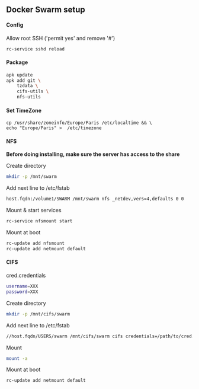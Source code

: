 ## Docker Swarm setup

#### Config
Allow root SSH ('permit yes' and remove '#')
```bash
rc-service sshd reload
```

#### Package
```bash
apk update
apk add git \
    tzdata \
    cifs-utils \
    nfs-utils
```

#### Set TimeZone
```
cp /usr/share/zoneinfo/Europe/Paris /etc/localtime && \
echo "Europe/Paris" >  /etc/timezone
```

#### NFS
**Before doing installing, make sure the server has access to the share**

Create directory
```bash
mkdir -p /mnt/swarm
```
Add next line to /etc/fstab
```bash
host.fqdn:/volume1/SWARM /mnt/swarm nfs _netdev,vers=4,defaults 0 0
```
Mount & start services
```bash
rc-service nfsmount start
```
Mount at boot
```bash
rc-update add nfsmount
rc-update add netmount default
```
#### CIFS
cred.credentials
```bash
username=XXX
password=XXX
```
Create directory
```bash
mkdir -p /mnt/cifs/swarm
```
Add next line to /etc/fstab
```bash
//host.fqdn/USERS/swarm /mnt/cifs/swarm cifs credentials=/path/to/cred.credentials,exec,rw,uid=0,gid=0,dir_mode=0777,file_mode=0777 0 0
```
Mount
```bash
mount -a
```
Mount at boot
```bash
rc-update add netmount default
```
